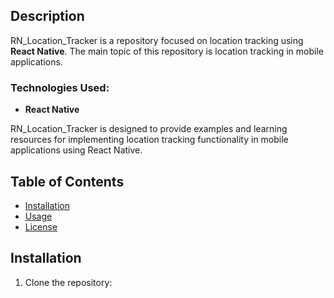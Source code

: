 ## Description

RN_Location_Tracker is a repository focused on location tracking using **React Native**. The main topic of this repository is location tracking in mobile applications.

### Technologies Used:

- **React Native**

RN_Location_Tracker is designed to provide examples and learning resources for implementing location tracking functionality in mobile applications using React Native.

## Table of Contents

- [Installation](#installation)
- [Usage](#usage)
- [License](#license)

## Installation

1. Clone the repository:
